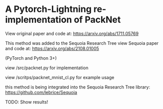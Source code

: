 # A Pytorch-Lightning re-implementation of PackNet


View original paper and code at: https://arxiv.org/abs/1711.05769


This method was added to the Sequoia Research Tree
view Sequoia paper and code at: https://arxiv.org/abs/2108.01005



(PyTorch and Python 3+)

view /src/packnet.py for implementation

view /scritps/packnet_mnist_cl.py for example usage

this method is being integrated into the Sequoia Research Tree library: https://github.com/lebrice/Sequoia

TODO: Show results!





